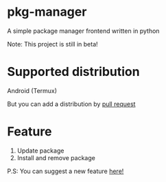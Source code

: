 # pkg-manager
A simple package manager frontend written in python

Note: This project is still in beta!

# Supported distribution
Android (Termux)

But you can add a distribution by [pull request](https://github.com/NoNameMan1231/pkg-manager/pulls)

# Feature

1. Update package
2. Install and remove package

P.S: You can suggest a new feature [here!](https://github.com/NoNameMan1231/pkg-manager/discussions/2)
